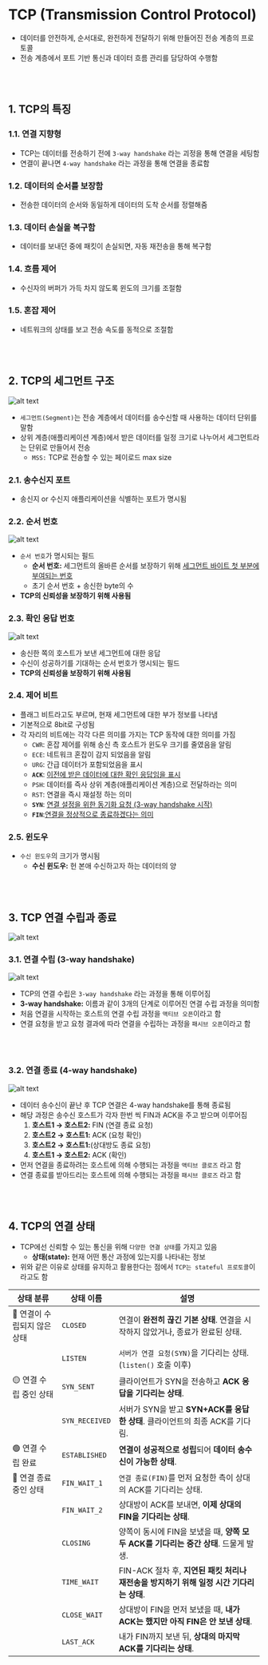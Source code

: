 # TCP (Transmission Control Protocol)
* 데이터를 안전하게, 순서대로, 완전하게 전달하기 위해 만들어진 전송 계층의 프로토콜
* 전송 계층에서 포트 기반 통신과 데이터 흐름 관리를 담당하여 수행함

<br></br>

## 1. TCP의 특징
### 1.1. 연결 지향형 
* TCP는 데이터를 전송하기 전에 `3-way handshake` 라는 괴정을 통해 연결을 세팅함
* 연결이 끝나면 `4-way handshake` 라는 과정을 통해 연결을 종료함

### 1.2. 데이터의 순서를 보장함
* 전송한 데이터의 순서와 동일하게 데이터의 도착 순서를 정렬해줌

### 1.3. 데이터 손실을 복구함
* 데이터를 보내던 중에 패킷이 손실되면, 자동 재전송을 통해 복구함 

### 1.4. 흐름 제어
* 수신자의 버퍼가 가득 차지 않도록 윈도의 크기를 조절함

### 1.5. 혼잡 제어
* 네트워크의 상태를 보고 전송 속도를 동적으로 조절함

<br></br> 

## 2. TCP의 세그먼트 구조 
![alt text](<../설명사진/[전송 계층] TCP 세그먼트 헤더 구조.png>)
* `세그먼트(Segment)`는 전송 계층에서 데이터를 송수신할 때 사용하는 데이터 단위를 말함
* 상위 계층(애플리케이션 계층)에서 받은 데이터를 일정 크기로 나누어서 세그먼트라는 단위로 만들어서 전송
    * `MSS:` TCP로 전송할 수 있는 페이로드 max size


### 2.1. 송수신지 포트 
* 송신지 or 수신지 애플리케이션을 식별하는 포트가 명시됨

### 2.2. 순서 번호
![alt text](<../설명사진/[전송 계층] TCP 세그먼트 헤더 구조.png>)
* `순서 번호`가 명시되는 필드
    * **순서 번호:** 세그먼트의 올바른 순서를 보장하기 위해 <U>세그먼트 바이트 첫 부분에 부여되는 번호</U>
    * 초기 순서 번호 + 송신한 byte의 수
* **TCP의 신뢰성을 보장하기 위해 사용됨**

### 2.3. 확인 응답 번호
![alt text](<../설명사진/[전송계층] TCP 확인 응답 번호.png>)
* 송신한 쪽의 호스트가 보낸 세그먼트에 대한 응답
* 수신이 성공하기를 기대하는 순서 번호가 명시되는 필드
* **TCP의 신뢰성을 보장하기 위해 사용됨**

### 2.4. 제어 비트 
* 플래그 비트라고도 부르며, 현재 세그먼트에 대한 부가 정보를 나타냄
* 기본적으로 8bit로 구성됨
* 각 자리의 비트에는 각각 다른 의미를 가지는 TCP 동작에 대한 의미를 가짐
    * `CWR`: 혼잡 제어를 위해 송신 측 호스트가 윈도우 크기를 줄였음을 알림
    * `ECE`: 네트워크 혼잡이 감지 되었음을 알림
    * `URG`: 간급 데이터가 포함되었음을 표시 
    * **`ACK`**: <U>이전에 받은 데이터에 대한 확인 응답임을 표시</U>
    * `PSH`: 데이터를 즉사 상위 계층(애플리케이션 계층)으로 전달하라는 의미
    * `RST`: 연결을 즉시 재설정 하는 의미
    * **`SYN`**: <U>연결 설정을 위한 동기화 요청 (3-way handshake 시작)</U>
    * **`FIN`**:<U>연결을 정상적으로 종료하겠다는 의미</U>

### 2.5. 윈도우
* `수신 윈도우`의 크기가 명시됨
    * **수신 윈도우:** 헌 본애 수신하고자 하는 데이터의 양

<br></br> 

## 3. TCP 연결 수립과 종료 
![alt text](<../설명사진/[전송계층] TCP 통신 단계.png>)


### 3.1. 연결 수립 (3-way handshake)
![alt text](<../설명사진/[전송 계층] 3way handshake 과정.png>)
* TCP의 연결 수립은 `3-way handshake` 라는 과정을 통해 이루어짐
* **3-way handshake:** 이름과 같이 3개의 단계로 이루어진 연결 수립 과정을 의미함
* 처음 연결을 시작하는 호스트의 연결 수립 과정을 `액티브 오픈`이라고 함
* 연결 요청을 받고 요청 결과에 따라 연결을 수립하는 과정을 `패시브 오픈`이라고 함

<br></br>

### 3.2. 연결 종료 (4-way handshake)
![alt text](<../설명사진/[전송계층] 연결 해제 과정.png>)
* 데이터 송수신이 끝난 후 TCP 연결은 4-way handshake를 통해 종료됨
* 해당 과정은 송수신 호스트가 각자 한번 씩 FIN과 ACK을 주고 받으며 이루어짐
    1.	**호스트1 → 호스트2:**  FIN (연결 종료 요청)
	2.	**호스트2 → 호스트1:**  ACK (요청 확인)
	3.	**호스트2 → 호스트1:**(상대방도 종료 요청)
	4.	**호스트1 → 호스트2:** ACK (확인)
* 먼저 연결을 종료하려는 호스트에 의해 수행되는 과정을 `액티브 클로즈` 라고 함
* 연결 종료를 받아드리는 호스트에 의해 수행되는 과정을 `패시브 클로즈` 라고 함


<br></br>

## 4. TCP의 연결 상태
* TCP에선 신뢰할 수 있는 통신을 위해 `다양한 연결 상태`를 가지고 있음
    * **상태(state):** 현재 어떤 통산 과정에 있는지를 나타내는 정보
* 위와 같은 이유로 상태를 유지하고 활용한다는 점에서 `TCP는 stateful 프로토콜`이라고도 함 

| **상태 분류**         | **상태 이름**      | **설명**                                                   |
| ----------------- | -------------- | -------------------------------------------------------- |
| 🔴 연결이 수립되지 않은 상태 | `CLOSED`       | 연결이 **완전히 끊긴 기본 상태**. 연결을 시작하지 않았거나, 종료가 완료된 상태.         |
|                   | `LISTEN`       | `서버가 연결 요청(SYN)`을 기다리는 상태. (`listen()` 호출 이후)      |
| 🟡 연결 수립 중인 상태    | `SYN_SENT`     | 클라이언트가 SYN을 전송하고 **ACK 응답을 기다리는 상태**.                    |
|                   | `SYN_RECEIVED` | 서버가 SYN을 받고 **SYN+ACK를 응답한 상태**. 클라이언트의 최종 ACK를 기다림.     |
| 🟢 연결 수립 완료       | `ESTABLISHED`  | **연결이 성공적으로 성립**되어 **데이터 송수신이 가능한 상태**.                  |
| 🔵 연결 종료 중인 상태    | `FIN_WAIT_1`   | `연결 종료(FIN)`를 먼저 요청한 측이 상대의 ACK를 기다리는 상태.          |
|                   | `FIN_WAIT_2`   | 상대방이 ACK를 보내면, **이제 상대의 FIN을 기다리는 상태**.                  |
|                   | `CLOSING`      | 양쪽이 동시에 FIN을 보냈을 때, **양쪽 모두 ACK를 기다리는 중간 상태**. 드물게 발생.   |
|                   | `TIME_WAIT`    | FIN-ACK 절차 후, **지연된 패킷 처리나 재전송을 방지하기 위해 일정 시간 기다리는 상태**. |
|                   | `CLOSE_WAIT`   | 상대방이 FIN을 먼저 보냈을 때, **내가 ACK는 했지만 아직 FIN은 안 보낸 상태**.     |
|                   | `LAST_ACK`     | 내가 FIN까지 보낸 뒤, **상대의 마지막 ACK를 기다리는 상태**.                 |

<br></br>

